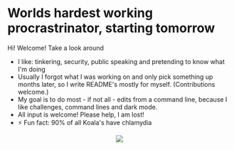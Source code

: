 # Worlds hardest working procrastrinator, starting tomorrow
Hi! Welcome! 
Take a look around

- I like: tinkering, security, public speaking and pretending to know what I'm doing
- Usually I forgot what I was working on and only pick something up months later, so I write README's mostly for myself. (Contributions welcome.)
- My goal is to do most - if not all - edits from a command line, because I like challenges, command lines and dark mode.
- All input is welcome! Please help, I am lost!
- ⚡ Fun fact: 90% of all Koala's have chlamydia

<p align="center">
  <a href="https://github.com/VeridisEst">
  <img align="center" src="https://github-readme-stats.vercel.app/api?username=VeridisEst&count_private=true&show_icons=true&theme=chartreuse-dark" />
</a>
</p>



<!--
**VeridisEst/VeridisEst** is a ✨ _special_ ✨ repository because its `README.md` (this file) appears on your GitHub profile.

Here are some ideas to get you started:

- 🔭 I’m currently working on ...
- 🌱 I’m currently learning ...
- 👯 I’m looking to collaborate on ...
- 🤔 I’m looking for help with ...
- 💬 Ask me about ...
- 📫 How to reach me: ...
- 😄 Pronouns: ...
- ⚡ Fun fact: ...
-->
